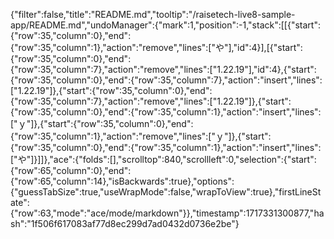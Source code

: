{"filter":false,"title":"README.md","tooltip":"/raisetech-live8-sample-app/README.md","undoManager":{"mark":1,"position":-1,"stack":[[{"start":{"row":35,"column":0},"end":{"row":35,"column":1},"action":"remove","lines":["や"],"id":4}],[{"start":{"row":35,"column":0},"end":{"row":35,"column":7},"action":"remove","lines":["1.22.19"],"id":4},{"start":{"row":35,"column":0},"end":{"row":35,"column":7},"action":"insert","lines":["1.22.19"]},{"start":{"row":35,"column":0},"end":{"row":35,"column":7},"action":"remove","lines":["1.22.19"]},{"start":{"row":35,"column":0},"end":{"row":35,"column":1},"action":"insert","lines":["ｙ"]},{"start":{"row":35,"column":0},"end":{"row":35,"column":1},"action":"remove","lines":["ｙ"]},{"start":{"row":35,"column":0},"end":{"row":35,"column":1},"action":"insert","lines":["や"]}]]},"ace":{"folds":[],"scrolltop":840,"scrollleft":0,"selection":{"start":{"row":65,"column":0},"end":{"row":65,"column":14},"isBackwards":true},"options":{"guessTabSize":true,"useWrapMode":false,"wrapToView":true},"firstLineState":{"row":63,"mode":"ace/mode/markdown"}},"timestamp":1717331300877,"hash":"1f506f617083af77d8ec299d7ad0432d0736e2be"}
